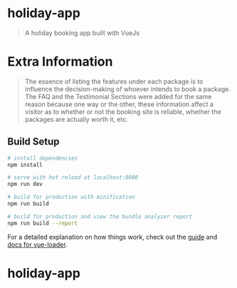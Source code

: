 # holiday-app

> A holiday booking app built with VueJs

# Extra Information

> The essence of listing the features under each package is to influence the decision-making of whoever intends to book a package. The FAQ and the Testimonial Sections were added for the same reason because one way or the other, these information affect a visitor as to whether or not the booking site is reliable, whether the packages are actually worth it, etc.

## Build Setup

``` bash
# install dependencies
npm install

# serve with hot reload at localhost:8080
npm run dev

# build for production with minification
npm run build

# build for production and view the bundle analyzer report
npm run build --report
```

For a detailed explanation on how things work, check out the [guide](http://vuejs-templates.github.io/webpack/) and [docs for vue-loader](http://vuejs.github.io/vue-loader).
# holiday-app
